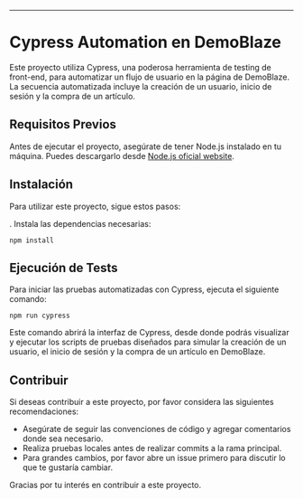 
---

# Cypress Automation en DemoBlaze

Este proyecto utiliza Cypress, una poderosa herramienta de testing de front-end, para automatizar un flujo de usuario en la página de DemoBlaze. La secuencia automatizada incluye la creación de un usuario, inicio de sesión y la compra de un artículo.

## Requisitos Previos

Antes de ejecutar el proyecto, asegúrate de tener Node.js instalado en tu máquina. Puedes descargarlo desde [Node.js oficial website](https://nodejs.org/).

## Instalación

Para utilizar este proyecto, sigue estos pasos:

. Instala las dependencias necesarias:
   ```
   npm install
   ```

## Ejecución de Tests

Para iniciar las pruebas automatizadas con Cypress, ejecuta el siguiente comando:

```
npm run cypress
```

Este comando abrirá la interfaz de Cypress, desde donde podrás visualizar y ejecutar los scripts de pruebas diseñados para simular la creación de un usuario, el inicio de sesión y la compra de un artículo en DemoBlaze.

## Contribuir

Si deseas contribuir a este proyecto, por favor considera las siguientes recomendaciones:

- Asegúrate de seguir las convenciones de código y agregar comentarios donde sea necesario.
- Realiza pruebas locales antes de realizar commits a la rama principal.
- Para grandes cambios, por favor abre un issue primero para discutir lo que te gustaría cambiar.

Gracias por tu interés en contribuir a este proyecto.
